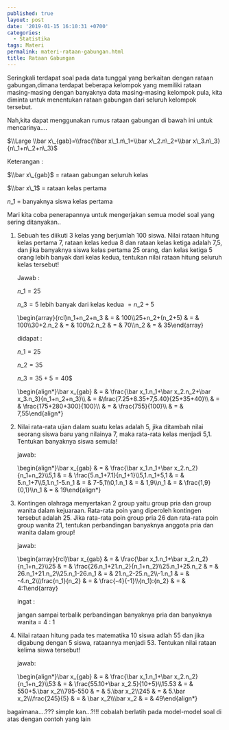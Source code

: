 ```yaml
---
published: true
layout: post
date: '2019-01-15 16:10:31 +0700'
categories:
  - Statistika
tags: Materi
permalink: materi-rataan-gabungan.html
title: Rataan Gabungan
---
```

Seringkali terdapat soal pada data tunggal yang berkaitan dengan rataan gabungan,dimana terdapat beberapa kelompok yang memiliki rataan masing-masing dengan banyaknya data masing-masing kelompok pula, kita diminta untuk menentukan rataan gabungan dari seluruh kelompok tersebut.

Nah,kita dapat menggunakan rumus rataan gabungan di bawah ini untuk mencarinya….

$\\Large \\bar x\_{gab}=\\frac{\\bar x\_1.n\_1+\\bar x\_2.n\_2+\\bar x\_3.n\_3}{n\_1+n\_2+n\_3}$

Keterangan :

$\\bar x\_{gab}$ = rataan gabungan seluruh kelas

$\\bar x\_1$ = rataan kelas pertama

$n\_1$ = banyaknya siswa kelas pertama

Mari kita coba penerapannya untuk mengerjakan semua model soal yang sering ditanyakan..

1.  Sebuah tes diikuti 3 kelas yang berjumlah 100 siswa. Nilai rataan hitung kelas pertama 7, rataan kelas kedua 8 dan rataan kelas ketiga adalah 7,5, dan jika banyaknya siswa kelas pertama 25 orang, dan kelas ketiga 5 orang lebih banyak dari kelas kedua, tentukan nilai rataan hitung seluruh kelas tersebut!
    
    Jawab :
    
    $n\_1 = 25$
    
    $n\_3 = 5$ lebih banyak dari kelas kedua $= n\_2+5$
    
    \\begin{array}{rcl}n\_1+n\_2+n\_3 & = & 100\\\\25+n\_2+(n\_2+5) & = & 100\\\\30+2.n\_2 & = & 100\\\\2.n\_2 & = & 70\\\\n\_2 & = & 35\\end{array}
    
    didapat :
    
    $n\_1 = 25$
    
    $n\_2 = 35$
    
    $n\_3 = 35 + 5 = 40$$
    
    \\begin{align\*}\\bar x\_{gab} & = & \\frac{\\bar x\_1.n\_1+\\bar x\_2.n\_2+\\bar x\_3.n\_3}{n\_1+n\_2+n\_3}\\\\ & = &\\frac{7.25+8.35+7,5.40}{25+35+40}\\\\ & = & \\frac{175+280+300}{100}\\\\ & = & \\frac{755}{100}\\\\ & = & 7,55\\end{align\*}
    
2.  Nilai rata-rata ujian dalam suatu kelas adalah 5, jika ditambah nilai seorang siswa baru yang nilainya 7, maka rata-rata kelas menjadi 5,1. Tentukan banyaknya siswa semula!
    
    jawab:
    
    \\begin{align\*}\\bar x\_{gab} & = & \\frac{\\bar x\_1.n\_1+\\bar x\_2.n\_2}{n\_1+n\_2}\\\\5,1 & = & \\frac{5.n\_1+7.1}{n\_1+1}\\\\5,1.n\_1+5,1 & = & 5.n\_1+7\\\\5,1.n\_1-5.n\_1 & = & 7-5,1\\\\0,1.n\_1 & = & 1,9\\\\n\_1 & = & \\frac{1,9}{0,1}\\\\n\_1 & = & 19\\end{align\*}
    
3.  Kontingen olahraga menyertakan 2 group yaitu group pria dan group wanita dalam kejuaraan. Rata-rata poin yang diperoleh kontingen tersebut adalah 25. Jika rata-rata poin group pria 26 dan rata-rata poin group wanita 21, tentukan perbandingan banyaknya anggota pria dan wanita dalam group!
    
    jawab:
    
    \\begin{array}{rcl}\\bar x\_{gab} & = & \\frac{\\bar x\_1.n\_1+\\bar x\_2.n\_2}{n\_1+n\_2}\\\\25 & = & \\frac{26.n\_1+21.n\_2}{n\_1+n\_2}\\\\25.n\_1+25.n\_2 & = & 26.n\_1+21.n\_2\\\\25.n\_1-26.n\_1 & = & 21.n\_2-25.n\_2\\\\-1.n\_1 & = & -4.n\_2\\\\\\frac{n\_1}{n\_2} & = & \\frac{-4}{-1}\\\\{n\_1}:{n\_2} & = & 4:1\\end{array}
    
    ingat :
    
    jangan sampai terbalik perbandingan banyaknya pria dan banyaknya wanita = 4 : 1
    
4.  Nilai rataan hitung pada tes matematika 10 siswa adlah 55 dan jika digabung dengan 5 siswa, rataannya menjadi 53. Tentukan nilai rataan kelima siswa tersebut!
    
    jawab:
    
    \\begin{align\*}\\bar x\_{gab} & = & \\frac{\\bar x\_1.n\_1+\\bar x\_2.n\_2}{n\_1+n\_2}\\\\53 & = & \\frac{55.10+\\bar x\_2.5}{10+5}\\\\15.53 & = & 550+5.\\bar x\_2\\\\795-550 & = & 5.\\bar x\_2\\\\245 & = & 5.\\bar x\_2\\\\\\frac{245}{5} & = & \\bar x\_2\\\\\\bar x\_2 & = & 49\\end{align\*}
    

bagaimana….??? simple kan…?!!! cobalah berlatih pada model-model soal di atas dengan contoh yang lain
